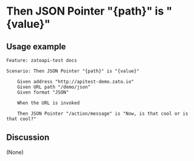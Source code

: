 
Then JSON Pointer "{path}" is "{value}"
=============================================================================================================

Usage example
-------------

```
Feature: zatoapi-test docs

Scenario: Then JSON Pointer "{path}" is "{value}"

    Given address "http://apitest-demo.zato.io"
    Given URL path "/demo/json"
    Given format "JSON"

    When the URL is invoked

    Then JSON Pointer "/action/message" is "Now, is that cool or is that cool?"
```

Discussion
----------

(None)